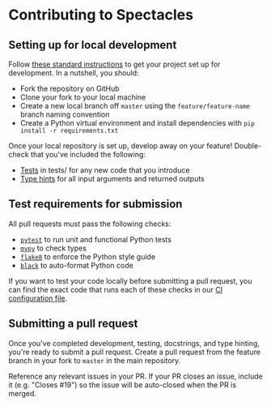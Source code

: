 # Contributing to Spectacles

## Setting up for local development

Follow [these standard instructions](https://opensource.guide/how-to-contribute/#opening-a-pull-request) to get your project set up for development. In a nutshell, you should:

- Fork the repository on GitHub
- Clone your fork to your local machine
- Create a new local branch off `master` using the `feature/feature-name` branch naming convention
- Create a Python virtual environment and install dependencies with `pip install -r requirements.txt`

Once your local repository is set up, develop away on your feature! Double-check that you've included the following:

- [Tests](https://docs.pytest.org/en/latest/) in tests/ for any new code that you introduce
- [Type hints](https://docs.python.org/3/library/typing.html) for all input arguments and returned outputs

## Test requirements for submission

All pull requests must pass the following checks:

- [`pytest`](https://docs.pytest.org/en/latest/) to run unit and functional Python tests
- [`mypy`](http://mypy-lang.org/) to check types
- [`flake8`](http://flake8.pycqa.org/en/latest/) to enforce the Python style guide
- [`black`](https://black.readthedocs.io/en/stable/) to auto-format Python code

If you want to test your code locally before submitting a pull request, you can find the exact code that runs each of these checks in our [CI configuration file](.circleci/config.yml).

## Submitting a pull request

Once you've completed development, testing, docstrings, and type hinting, you're ready to submit a pull request. Create a pull request from the feature branch in your fork to `master` in the main repository.

Reference any relevant issues in your PR. If your PR closes an issue, include it (e.g. "Closes #19") so the issue will be auto-closed when the PR is merged.
